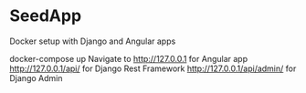 # SeedApp

Docker setup with Django and Angular apps

docker-compose up 
Navigate to
http://127.0.0.1 for Angular app
http://127.0.0.1/api/ for Django Rest Framework
http://127.0.0.1/api/admin/ for Django Admin

